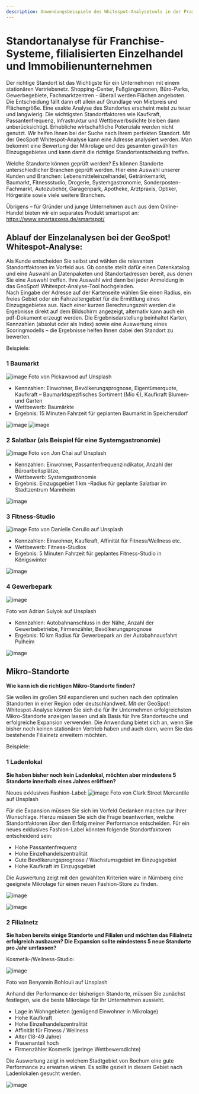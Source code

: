 ```yaml
---
description: Anwendungsbeispiele des Whitespot-Analysetools in der Praxis
---
```

# Standortanalyse für Franchise-Systeme, filialisierten Einzelhandel und Immobilienunternehmen

Der richtige Standort ist das Wichtigste für ein Unternehmen mit einem stationären Vertriebsnetz.
Shopping-Center, Fußgängerzonen, Büro-Parks, Gewerbegebiete, Fachmarktzentren - überall werden Flächen angeboten. Die Entscheidung fällt dann oft allein auf Grundlage von Mietpreis und Flächengröße. Eine exakte Analyse des Standortes erscheint meist zu teuer und langwierig. Die wichtigsten Standortfaktoren wie Kaufkraft, Passantenfrequenz, Infrastruktur und Wettbewerbsdichte bleiben dann unberücksichtigt. Erhebliche wirtschaftliche Potenziale werden nicht genutzt.
Wir helfen Ihnen bei der Suche nach Ihrem perfekten Standort. Mit der GeoSpot! Whitespot-Analyse kann eine Adresse analysiert werden. Man bekommt eine Bewertung der Mikrolage und des gesamten gewählten Einzugsgebietes und kann damit die richtige Standortentscheidung treffen. 

Welche Standorte können geprüft werden?
Es können Standorte unterschiedlicher Branchen geprüft werden. Hier eine Auswahl unserer Kunden und Branchen: Lebensmitteleinzelhandel, Getränkemarkt, Baumarkt, Fitnessstudio, Drogerie, Systemgastronomie, Sonderposten-Fachmarkt, Autozubehör, Garagenpark, Apotheke, Arztpraxis, Optiker, Hörgeräte sowie viele weitere Branchen. 

Übrigens – für Gründer und junge Unternehmen auch aus dem Online-Handel bieten wir ein separates Produkt smartspot an: https://www.smartaxxess.de/smartspot/

## Ablauf der Einzelanalysen bei der GeoSpot! Whitespot-Analyse:
 
Als Kunde entscheiden Sie selbst und wählen die relevanten Standortfaktoren im Vorfeld aus. Gb consite stellt dafür einen Datenkatalog und eine Auswahl an Datenpaketen und Standortadressen bereit, aus denen Sie eine Auswahl treffen. Ihre Auswahl wird dann bei jeder Anmeldung in das GeoSpot! Whitespot-Analyse-Tool hochgeladen.  
Nach Eingabe der Adresse auf der Kartenseite wählen Sie einen Radius, ein freies Gebiet oder ein Fahrzeitengebiet für die Ermittlung eines Einzugsgebietes aus.
Nach einer kurzen Berechnungszeit werden die Ergebnisse direkt auf dem Bildschirm angezeigt, alternativ kann auch ein pdf-Dokument erzeugt werden.
Die Ergebnisdarstellung beinhaltet Karten, Kennzahlen (absolut oder als Index) sowie eine Auswertung eines Scoringmodells – die Ergebnisse helfen Ihnen dabei den Standort zu bewerten. 

Beispiele:

### 1 Baumarkt 
![image](https://github.com/gbconsite/GeoSpot/assets/47481567/5a6a3359-e59a-4d90-bdec-ead3d55189ec)
Foto von Pickawood auf Unsplash

- Kennzahlen: Einwohner, Bevölkerungsprognose, Eigentümerquote, Kaufkraft – Baumarktspezifisches Sortiment (Mio €), Kaufkraft Blumen- und Garten
- Wettbewerb: Baumärkte
- Ergebnis: 15 Minuten Fahrzeit für geplanten Baumarkt in Speichersdorf

![image](https://github.com/gbconsite/GeoSpot/assets/47481567/19085fd8-8318-4780-b17e-a069d24dc495)
![image](https://github.com/gbconsite/GeoSpot/assets/47481567/de92c7a9-260a-411d-b259-d9057d6dbc2f)


### 2 Salatbar (als Beispiel für eine Systemgastronomie)

![image](https://github.com/gbconsite/GeoSpot/assets/47481567/c01e28f3-c7b4-47d0-b98d-9365e02cf73c)
Foto von Jon Chai auf Unsplash

- Kennzahlen: Einwohner, Passantenfrequenzindikator, Anzahl der Büroarbeitsplätze, 
- Wettbewerb: Systemgastronomie
- Ergebnis: Einzugsgebiet 1 km -Radius für geplante Salatbar im Stadtzentrum Mannheim

![image](https://github.com/gbconsite/GeoSpot/assets/47481567/b3d711b4-84b5-4ee4-b91e-1d7cf30be679)

### 3 Fitness-Studio
![image](https://github.com/gbconsite/GeoSpot/assets/47481567/1ba65549-be14-4586-9d60-68de2187a5e0)
Foto von Danielle Cerullo auf Unsplash

- Kennzahlen: Einwohner, Kaufkraft, Affinität für Fitness/Wellness etc.
- Wettbewerb: Fitness-Studios
- Ergebnis: 5 Minuten Fahrzeit für geplantes Fitness-Studio in Königswinter

![image](https://github.com/gbconsite/GeoSpot/assets/47481567/6f661460-1759-45cf-b5ee-8e443362e99e)

### 4 Gewerbepark
![image](https://github.com/gbconsite/GeoSpot/assets/47481567/543d034c-43db-4107-beaa-72ca4e61260e)

Foto von Adrian Sulyok auf Unsplash

- Kennzahlen: Autobahnanschluss in der Nähe, Anzahl der Gewerbebetriebe, Firmenzähler, Bevölkerungsprognose
- Ergebnis: 10 km Radius für Gewerbepark an der Autobahnausfahrt Pulheim

![image](https://github.com/gbconsite/GeoSpot/assets/47481567/26c9f122-c98d-49d8-8a89-7337c316ce4d)

## Mikro-Standorte
**Wie kann ich die richtigen Mikro-Standorte finden?**

Sie wollen im großen Stil expandieren und suchen nach den optimalen Standorten in einer Region oder deutschlandweit. 
Mit der GeoSpot! Whitespot-Analyse können Sie sich die für Ihr Unternehmen erfolgreichsten Mikro-Standorte anzeigen lassen und als Basis für Ihre Standortsuche und erfolgreiche Expansion verwenden. 
Die Anwendung bietet sich an, wenn Sie bisher noch keinen stationären Vertrieb haben und auch dann, wenn Sie das bestehende Filialnetz erweitern möchten. 

Beispiele:

### 1 Ladenlokal
**Sie haben bisher noch kein Ladenlokal, möchten aber mindestens 5 Standorte innerhalb eines Jahres eröffnen?** 

Neues exklusives Fashion-Label:
![image](https://github.com/gbconsite/GeoSpot/assets/47481567/8f86c34f-e63b-48cd-ac54-67e0fed4e09f)
Foto von Clark Street Mercantile auf Unsplash

Für die Expansion müssen Sie sich im Vorfeld Gedanken machen zur Ihrer Wunschlage. Hierzu müssen Sie sich die Frage beantworten, welche Standortfaktoren über den Erfolg meiner Performance entscheiden. 
Für ein neues exklusives Fashion-Label könnten folgende Standortfaktoren entscheidend sein:

-	Hohe Passantenfrequenz
-	Hohe Einzelhandelszentralität
-	Gute Bevölkerungsprognose / Wachstumsgebiet im Einzugsgebiet
-	Hohe Kaufkraft im Einzugsgebiet

Die Auswertung zeigt mit den gewählten Kriterien wäre in Nürnberg eine geeignete Mikrolage für einen neuen Fashion-Store zu finden.

![image](https://github.com/gbconsite/GeoSpot/assets/47481567/3c31c036-2a3f-4456-99bc-96818445574b)

![image](https://github.com/gbconsite/GeoSpot/assets/47481567/25a50d92-8686-41dd-8896-75a28f057373)

### 2 Filialnetz
**Sie haben bereits einige Standorte und Filialen und möchten das Filialnetz erfolgreich ausbauen? Die Expansion sollte mindestens 5 neue Standorte pro Jahr umfassen?**

Kosmetik-/Wellness-Studio:

![image](https://github.com/gbconsite/GeoSpot/assets/47481567/5be2d6dd-6454-4c4e-97a5-a9fa3b0a7939)

Foto von Benyamin Bohlouli auf Unsplash


Anhand der Performance der bisherigen Standorte, müssen Sie zunächst festlegen, wie die beste Mikrolage für Ihr Unternehmen aussieht. 

-	Lage in Wohngebieten (genügend Einwohner in Mikrolage)
-	Hohe Kaufkraft
-	Hohe Einzelhandelszentralität
-	Affinität für Fitness / Wellness
-	Alter (18-49 Jahre)
-	Frauenanteil hoch
-	Firmenzähler Kosmetik (geringe Wettbewersdichte)

Die Auswertung zeigt in welchem Stadtgebiet von Bochum eine gute Performance zu erwarten wären. Es sollte gezielt in diesem Gebiet nach Ladenlokalen gesucht werden.

![image](https://github.com/gbconsite/GeoSpot/assets/47481567/588e0f0a-7df3-4bf7-9163-f235a796ad99)
